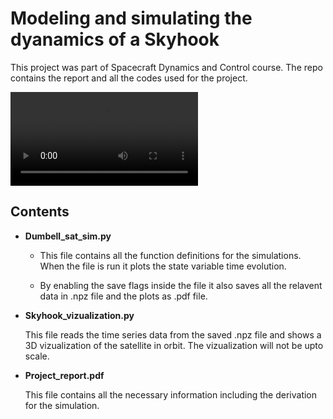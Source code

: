# Modeling and simulating the dyanamics of a Skyhook

This project was part of Spacecraft Dynamics and Control course. The repo contains the report and all the codes used for the project.

![](Small_oscillation_sat_1m.mp4)
<!-- <video controls src="Small_oscillation_sat_1m.mp4" title="Oscillation of dumbbell satellite with no spin intially
"></video> -->

## Contents
- **Dumbell_sat_sim.py**

    + This file contains all the function definitions for the simulations. When the file is run it plots the state variable time evolution. 

    + By enabling the save flags inside the file it also saves all the relavent data in .npz file and the plots as .pdf file.

- **Skyhook_vizualization.py**

    This file reads the time series data from the saved .npz file and shows a 3D vizualization of the satellite in orbit. The vizualization will not be upto scale.

- **Project_report.pdf**

    This file contains all the necessary information including the derivation for the simulation.
